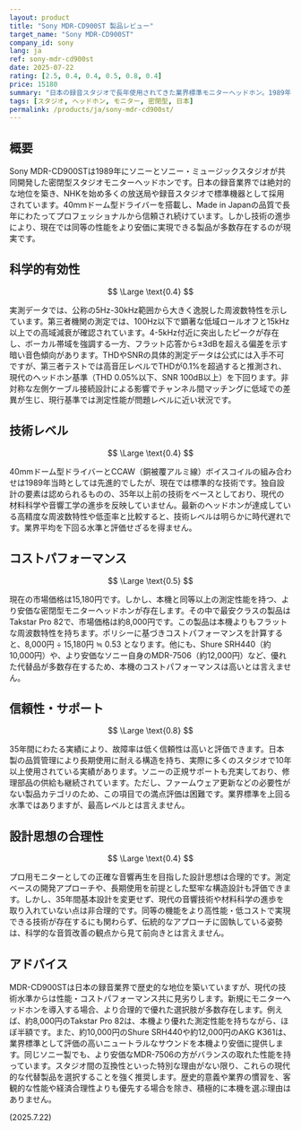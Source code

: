 ```yaml
---
layout: product
title: "Sony MDR-CD900ST 製品レビュー"
target_name: "Sony MDR-CD900ST"
company_id: sony
lang: ja
ref: sony-mdr-cd900st
date: 2025-07-22
rating: [2.5, 0.4, 0.4, 0.5, 0.8, 0.4]
price: 15180
summary: "日本の録音スタジオで長年使用されてきた業界標準モニターヘッドホン。1989年の発売以来プロに信頼されていますが、性能とコストパフォーマンスは現代の基準から大きく取り残されています。"
tags: [スタジオ, ヘッドホン, モニター, 密閉型, 日本]
permalink: /products/ja/sony-mdr-cd900st/
---
```

## 概要

Sony MDR-CD900STは1989年にソニーとソニー・ミュージックスタジオが共同開発した密閉型スタジオモニターヘッドホンです。日本の録音業界では絶対的な地位を築き、NHKを始め多くの放送局や録音スタジオで標準機器として採用されています。40mmドーム型ドライバーを搭載し、Made in Japanの品質で長年にわたってプロフェッショナルから信頼され続けています。しかし技術の進歩により、現在では同等の性能をより安価に実現できる製品が多数存在するのが現実です。

## 科学的有効性

$$ \Large \text{0.4} $$

実測データでは、公称の5Hz-30kHz範囲から大きく逸脱した周波数特性を示しています。第三者機関の測定では、100Hz以下で顕著な低域ロールオフと15kHz以上での高域減衰が確認されています。4-5kHz付近に突出したピークが存在し、ボーカル帯域を強調する一方、フラット応答から±3dBを超える偏差を示す暗い音色傾向があります。THDやSNRの具体的測定データは公式には入手不可ですが、第三者テストでは高音圧レベルでTHDが0.1%を超過すると推測され、現代のヘッドホン基準（THD 0.05%以下、SNR 100dB以上）を下回ります。非対称な左側ケーブル接続設計による影響でチャンネル間マッチングに低域での差異が生じ、現行基準では測定性能が問題レベルに近い状況です。

## 技術レベル

$$ \Large \text{0.4} $$

40mmドーム型ドライバーとCCAW（銅被覆アルミ線）ボイスコイルの組み合わせは1989年当時としては先進的でしたが、現在では標準的な技術です。独自設計の要素は認められるものの、35年以上前の技術をベースとしており、現代の材料科学や音響工学の進歩を反映していません。最新のヘッドホンが達成している高精度な周波数特性や低歪率と比較すると、技術レベルは明らかに時代遅れです。業界平均を下回る水準と評価せざるを得ません。

## コストパフォーマンス

$$ \Large \text{0.5} $$

現在の市場価格は15,180円です。しかし、本機と同等以上の測定性能を持つ、より安価な密閉型モニターヘッドホンが存在します。その中で最安クラスの製品はTakstar Pro 82で、市場価格は約8,000円です。この製品は本機よりもフラットな周波数特性を持ちます。ポリシーに基づきコストパフォーマンスを計算すると、8,000円 ÷ 15,180円 ≒ 0.53 となります。他にも、Shure SRH440（約10,000円）や、より安価なソニー自身のMDR-7506（約12,000円）など、優れた代替品が多数存在するため、本機のコストパフォーマンスは高いとは言えません。

## 信頼性・サポート

$$ \Large \text{0.8} $$

35年間にわたる実績により、故障率は低く信頼性は高いと評価できます。日本製の品質管理により長期使用に耐える構造を持ち、実際に多くのスタジオで10年以上使用されている実績があります。ソニーの正規サポートも充実しており、修理部品の供給も継続されています。ただし、ファームウェア更新などの必要性がない製品カテゴリのため、この項目での満点評価は困難です。業界標準を上回る水準ではありますが、最高レベルとは言えません。

## 設計思想の合理性

$$ \Large \text{0.4} $$

プロ用モニターとしての正確な音響再生を目指した設計思想は合理的です。測定ベースの開発アプローチや、長期使用を前提とした堅牢な構造設計も評価できます。しかし、35年間基本設計を変更せず、現代の音響技術や材料科学の進歩を取り入れていない点は非合理的です。同等の機能をより高性能・低コストで実現できる技術が存在するにも関わらず、伝統的なアプローチに固執している姿勢は、科学的な音質改善の観点から見て前向きとは言えません。

## アドバイス

MDR-CD900STは日本の録音業界で歴史的な地位を築いていますが、現代の技術水準からは性能・コストパフォーマンス共に見劣りします。新規にモニターヘッドホンを導入する場合、より合理的で優れた選択肢が多数存在します。例えば、約8,000円のTakstar Pro 82は、本機より優れた測定性能を持ちながら、ほぼ半額です。また、約10,000円のShure SRH440や約12,000円のAKG K361は、業界標準として評価の高いニュートラルなサウンドを本機より安価に提供します。同じソニー製でも、より安価なMDR-7506の方がバランスの取れた性能を持っています。スタジオ間の互換性といった特別な理由がない限り、これらの現代的な代替製品を選択することを強く推奨します。歴史的意義や業界の慣習を、客観的な性能や経済合理性よりも優先する場合を除き、積極的に本機を選ぶ理由はありません。

(2025.7.22)
